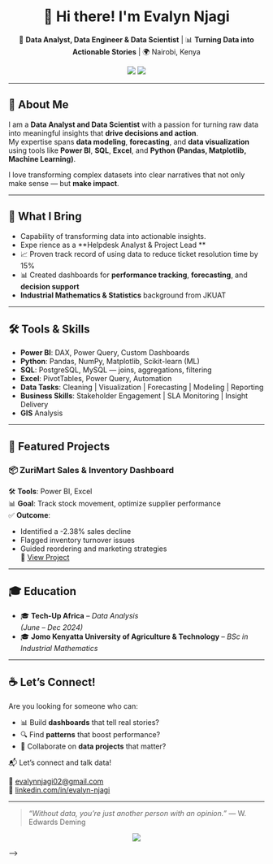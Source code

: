
<!-- Profile Banner (optional) -->
<h1 align="center">👋 Hi there! I'm Evalyn Njagi</h1>

<p align="center">
  🎯 <b>Data Analyst, Data Engineer & Data Scientist</b> | 📊 <b>Turning Data into Actionable Stories</b> | 🌍 Nairobi, Kenya
</p>

<p align="center">
  <a href="https://www.linkedin.com/in/evalyn-njagi" target="_blank"><img src="https://img.shields.io/badge/LinkedIn-Connect-blue?style=for-the-badge&logo=linkedin"></a>
  <a href="mailto:evalynnjagi02@gmail.com"><img src="https://img.shields.io/badge/Email-Get_in_Touch-red?style=for-the-badge&logo=gmail"></a>
</p>

---

## 🚀 About Me

I am a **Data Analyst and Data Scientist** with a passion for turning raw data into meaningful insights that **drive decisions and action**.  
My expertise spans **data modeling**, **forecasting**, and **data visualization** using tools like **Power BI**, **SQL**, **Excel**, and **Python (Pandas, Matplotlib, Machine Learning)**.

I love transforming complex datasets into clear narratives that not only make sense — but **make impact**.

---

## 🧠 What I Bring

-  Capability of transforming data into actionable insights.
- Expe rience as a **Helpdesk Analyst & Project Lead **  
- 📈 Proven track record of using data to reduce ticket resolution time by 15%  
- 📊 Created dashboards for **performance tracking**, **forecasting**, and **decision support**
- **Industrial Mathematics & Statistics** background from JKUAT

---

## 🛠️ Tools & Skills

- **Power BI**: DAX, Power Query, Custom Dashboards
- **Python**: Pandas, NumPy, Matplotlib, Scikit-learn (ML)
- **SQL**: PostgreSQL, MySQL — joins, aggregations, filtering
- **Excel**: PivotTables, Power Query, Automation
- **Data Tasks**: Cleaning | Visualization | Forecasting | Modeling | Reporting
- **Business Skills**: Stakeholder Engagement | SLA Monitoring | Insight Delivery
- **GIS** Analysis

---

## 📁 Featured Projects

### 📦 ZuriMart Sales & Inventory Dashboard
🛠 **Tools**: Power BI, Excel  
📊 **Goal**: Track stock movement, optimize supplier performance  
✅ **Outcome**:
- Identified a -2.38% sales decline
- Flagged inventory turnover issues
- Guided reordering and marketing strategies  
🔗 [View Project](#)

---

## 🎓 Education

- 🎓 **Tech-Up Africa** – *Data Analysis*  
  *(June – Dec 2024)*  
- 🎓 **Jomo Kenyatta University of Agriculture & Technology** – *BSc in Industrial Mathematics*

---

## ☕ Let’s Connect!

Are you looking for someone who can:
- 📊 Build **dashboards** that tell real stories?
- 🔍 Find **patterns** that boost performance?
- 🤝 Collaborate on **data projects** that matter?

📬 Let’s connect and talk data!

📧 [evalynnjagi02@gmail.com](mailto:evalynnjagi02@gmail.com)  
🔗 [linkedin.com/in/evalyn-njagi](https://www.linkedin.com/in/evalyn-njagi)

---

> *“Without data, you’re just another person with an opinion.”* — W. Edwards Deming

<p align="center">
  <img src="https://readme-typing-svg.demolab.com?font=Fira+Code&pause=1000&color=F77F00&center=true&vCenter=true&width=500&lines=Thanks+for+visiting!+Let's+build+together."/>
</p>
-->
